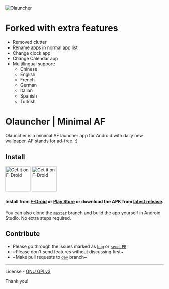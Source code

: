 ![Olauncher](https://repository-images.githubusercontent.com/278638069/db0acb80-661b-11eb-803e-926cae5dccb4)

# Forked with extra features

- Removed clutter
- Rename apps in normal app list
- Change clock app
- Change Calendar app
- Multilingual support:
  - Chinese
  - English
  - French
  - German
  - Italian
  - Spanish
  - Turkish 



# Olauncher | Minimal AF
Olauncher is a minimal AF launcher app for Android with daily new wallpaper. AF stands for ad-free. :)

## Install
[<img src="https://fdroid.gitlab.io/artwork/badge/get-it-on.png"
    alt="Get it on F-Droid"
    height="80">](https://f-droid.org/packages/app.olauncher)
[<img src="https://play.google.com/intl/en_us/badges/static/images/badges/en_badge_web_generic.png"
    alt="Get it on F-Droid"
    height="80">](https://play.google.com/store/apps/details?id=app.olauncher)

#### Install from [F-Droid](https://f-droid.org/packages/app.olauncher) or [Play Store](https://play.google.com/store/apps/details?id=app.olauncher) or download the APK from [latest release](https://github.com/tanujnotes/Olauncher/releases/).

You can also clone the [`master`](https://github.com/tanujnotes/olauncher/tree/master) branch and build the app yourself in Android Studio. No extra steps required.

## Contribute
* Please go through the issues marked as [`bug`](https://github.com/tanujnotes/Olauncher/issues?q=is%3Aissue+is%3Aopen+label%3Abug) or [`send PR`](https://github.com/tanujnotes/Olauncher/issues?q=is%3Aissue+is%3Aopen+label%3A%22send+PR%22)
* ~Please don't send features without discussing first~
* ~Make pull requests to [`dev`](https://github.com/tanujnotes/olauncher/tree/dev) branch~


---

License - [GNU GPLv3](https://www.gnu.org/licenses/gpl-3.0.en.html)

Thank you!
